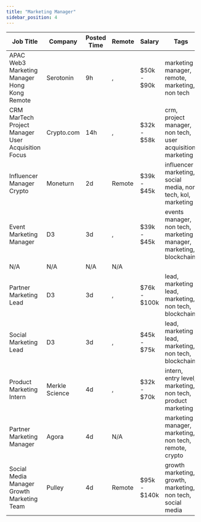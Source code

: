 ```yaml
---
title: "Marketing Manager"
sidebar_position: 4
---
```


| Job Title | Company | Posted Time | Remote | Salary | Tags | Apply Link |
|-----------|---------|-------------|--------|--------|------|------------|
| APAC Web3 Marketing Manager Hong Kong Remote | Serotonin | 9h | , | $50k - $90k | marketing manager, remote, marketing, non tech | [Apply](https://web3.career/apac-web3-marketing-manager-hong-kong-remote-serotonin/97913) |
| CRM MarTech Project Manager User Acquisition Focus | Crypto.com | 14h | , | $32k - $58k | crm, project manager, non tech, user acquisition, marketing | [Apply](https://web3.career/crm-martech-project-manager-user-acquisition-focus-crypto-com/97911) |
| Influencer Manager Crypto | Moneturn | 2d | Remote | $39k - $45k | influencer marketing, social media, non tech, kol, marketing | [Apply](https://web3.career/influencer-manager-crypto-moneturn/97842) |
| Event Marketing Manager | D3 | 3d | , | $39k - $45k | events manager, non tech, marketing manager, marketing, blockchain | [Apply](https://web3.career/event-marketing-manager-d3/97819) |
| N/A | N/A | N/A | N/A |  |  | [Apply](https://web3.career/metana) |
| Partner Marketing Lead | D3 | 3d | , | $76k - $100k | lead, marketing lead, marketing, non tech, blockchain | [Apply](https://web3.career/partner-marketing-lead-d3/97808) |
| Social Marketing Lead | D3 | 3d | , | $45k - $75k | lead, marketing lead, marketing, non tech, blockchain | [Apply](https://web3.career/social-marketing-lead-d3/97805) |
| Product Marketing Intern | Merkle Science | 4d | , | $32k - $70k | intern, entry level, marketing, non tech, product marketing | [Apply](https://web3.career/product-marketing-intern-merklescience/97785) |
| Partner Marketing Manager | Agora | 4d | N/A |  | marketing manager, marketing, non tech, remote, crypto | [Apply](https://web3.career/partner-marketing-manager-agora/97744) |
| Social Media Manager Growth Marketing Team | Pulley | 4d | Remote | $95k - $140k | growth marketing, growth, marketing, non tech, social media | [Apply](https://web3.career/social-media-manager-growth-marketing-team-pulley/97730) |

